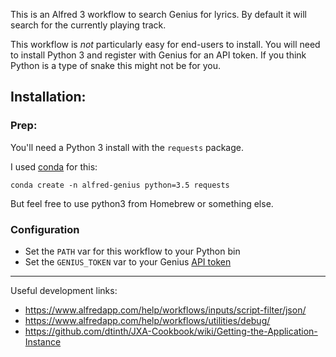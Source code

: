 This is an Alfred 3 workflow to search Genius for lyrics. By default it will 
search for the currently playing track.

This workflow is *not* particularly easy for end-users to install. 
You will need to install Python 3 and register with Genius for an API token.
If you think Python is a type of snake this might not be for you.

## Installation:

### Prep:

You'll need a Python 3 install with the `requests` package. 

I used [conda][conda install] for this:

    conda create -n alfred-genius python=3.5 requests

But feel free to use python3 from Homebrew or something else.

### Configuration

- Set the `PATH` var for this workflow to your Python bin
- Set the `GENIUS_TOKEN` var to your Genius [API token][genius api]

***

Useful development links:

- https://www.alfredapp.com/help/workflows/inputs/script-filter/json/
- https://www.alfredapp.com/help/workflows/utilities/debug/
- https://github.com/dtinth/JXA-Cookbook/wiki/Getting-the-Application-Instance

[conda install]: http://conda.pydata.org/docs/install/quick.html#os-x-miniconda-install
[genius api]: https://genius.com/api-clients
